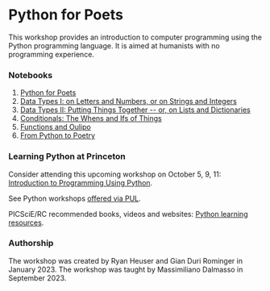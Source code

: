 # Python for Poets

This workshop provides an introduction to computer programming using the Python programming language. It is aimed at humanists with no programming experience.

### Notebooks

1. [Python for Poets](https://colab.research.google.com/github/Princeton-CDH/python4poets/blob/main/1_Python_for_Poets.ipynb)
2. [Data Types I: on Letters and Numbers, or on Strings and Integers](https://colab.research.google.com/github/Princeton-CDH/python4poets/blob/main/2_Letters_and_numbers%2C_strings_and_integers.ipynb)
3. [Data Types II: Putting Things Together -- or, on Lists and Dictionaries](https://colab.research.google.com/github/Princeton-CDH/python4poets/blob/main/3_Lists_and_dictionaries.ipynb)
4. [Conditionals: The Whens and Ifs of Things](https://colab.research.google.com/github/Princeton-CDH/python4poets/blob/main/4_Conditionals_Functions.ipynb)
5. [Functions and Oulipo](https://colab.research.google.com/github/Princeton-CDH/python4poets/blob/main/5_Functions_continued.ipynb)
6. [From Python to Poetry](https://colab.research.google.com/github/Princeton-CDH/python4poets/blob/main/6_Poem_use_case.ipynb)

### Learning Python at Princeton

Consider attending this upcoming workshop on October 5, 9, 11: [Introduction to Programming Using Python](https://cglink.me/2gi/r1935891).

See Python workshops [offered via PUL](https://libcal.princeton.edu/calendar/?t=d&q=python&cid=12260&cal=12260&inc=0).

PICSciE/RC recommended books, videos and websites: [Python learning resources](https://researchcomputing.princeton.edu/external-online-resources/python).

### Authorship

The workshop was created by Ryan Heuser and Gian Duri Rominger in January 2023. The workshop was taught by Massimiliano Dalmasso in September 2023.

